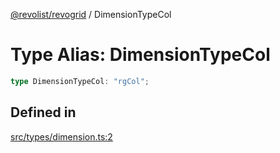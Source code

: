 [@revolist/revogrid](README.md) / DimensionTypeCol

# Type Alias: DimensionTypeCol

```ts
type DimensionTypeCol: "rgCol";
```

## Defined in

[src/types/dimension.ts:2](https://github.com/revolist/revogrid/blob/179ef4790c9da8e1216f1005cb3571a276adbd08/src/types/dimension.ts#L2)
